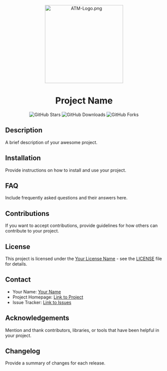 <p align="center">
  <img src="https://cdn.discordapp.com/attachments/938054512562827305/1136601649876570182/logo.png" width="250" alt="ATM-Logo.png">
</p>

<h1 align="center">Project Name</h1>

<p align="center">
  <img alt="GitHub Stars" src="https://img.shields.io/github/stars/guywiddasnipah/Aim-Trainer-Mod.svg?style=for-the-badge">
  <img alt="GitHub Downloads" src="https://img.shields.io/github/downloads/guywiddasnipah/Aim-Trainer-Mod/total.svg?style=for-the-badge">
  <img alt="GitHub Forks" src="https://img.shields.io/github/forks/guywiddasnipah/Aim-Trainer-Mod.svg?style=for-the-badge">
</p>

## Description

A brief description of your awesome project.

## Installation

Provide instructions on how to install and use your project.

## FAQ

Include frequently asked questions and their answers here.

## Contributions

If you want to accept contributions, provide guidelines for how others can contribute to your project.

## License

This project is licensed under the [Your License Name](LICENSE) - see the [LICENSE](LICENSE) file for details.

## Contact

- Your Name: [Your Name](mailto:your.email@example.com)
- Project Homepage: [Link to Project](https://your-project-homepage.com)
- Issue Tracker: [Link to Issues](https://github.com/your_username/your_project/issues)

## Acknowledgements

Mention and thank contributors, libraries, or tools that have been helpful in your project.

## Changelog

Provide a summary of changes for each release.
